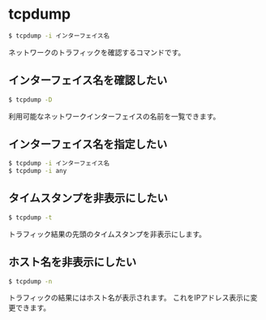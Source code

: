 # tcpdump

```bash
$ tcpdump -i インターフェイス名
```

ネットワークのトラフィックを確認するコマンドです。

## インターフェイス名を確認したい

```bash
$ tcpdump -D
```

利用可能なネットワークインターフェイスの名前を一覧できます。

## インターフェイス名を指定したい

```bash
$ tcpdump -i インターフェイス名
$ tcpdump -i any
```

## タイムスタンプを非表示にしたい

```bash
$ tcpdump -t
```

トラフィック結果の先頭のタイムスタンプを非表示にします。

## ホスト名を非表示にしたい

```bash
$ tcpdump -n
```

トラフィックの結果にはホスト名が表示されます。
これをIPアドレス表示に変更できます。

